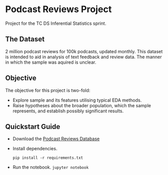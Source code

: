 # Podcast Reviews Project
Project for the TC DS Inferential Statistics sprint.
## The Dataset
2 million podcast reviews for 100k podcasts, updated monthly. This dataset is intended to aid in analysis of text feedback and review data. The manner in which the sample was aquired is unclear.
## Objective 
The objective for this project is two-fold:

-   Explore sample and its features utilising typical EDA methods.
-   Raise hypotheses about the broader population, which the sample represents, and establish possibly significant results.
## Quickstart Guide

- Download the [Podcast Reviews Database](https://www.kaggle.com/datasets/thoughtvector/podcastreviews/versions/28)
- Install dependencies.

     ```pip install -r requirements.txt```

- Run the notebook.
     ```jupyter notebook```





